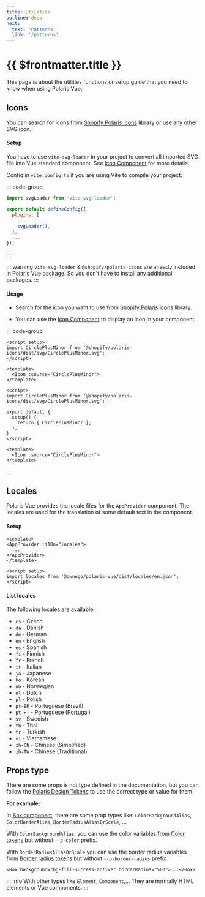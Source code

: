 ```yaml
---
title: Utilities
outline: deep
next:
  text: 'Patterns'
  link: '/patterns'
---
```


# {{ $frontmatter.title }}

This page is about the utilities functions or setup guide that you need to know when using Polaris Vue.

## Icons

You can search for icons from [Shopify Polaris icons](https://polaris.shopify.com/icons) library or use any other SVG icon.

#### Setup

You have to use `vite-svg-loader` in your project to convert all imported SVG file into Vue standard component. See [Icon Component](/components/Icon) for more details.

Config in `vite.config.ts` if you are using Vite to compile your project:

::: code-group
```js [vite.config.ts]
import svgLoader from 'vite-svg-loader';

export default defineConfig({
  plugins: [
    ...
    svgLoader(),
  ],
  ...
});
```
:::

::: warning
`vite-svg-loader` & `@shopify/polaris-icons` are already included in Polaris Vue package.
So you don't have to install any additional packages.
:::

#### Usage

- Search for the icon you want to use from [Shopify Polaris icons](https://polaris.shopify.com/icons) library.

- You can use the [Icon Component](/components/Icon) to display an icon in your component.

::: code-group
```vue [Composition API]
<script setup>
import CirclePlusMinor from '@shopify/polaris-icons/dist/svg/CirclePlusMinor.svg';
</script>

<template>
  <Icon :source="CirclePlusMinor">
</template>
```
```vue [Options API]
<script>
import CirclePlusMinor from '@shopify/polaris-icons/dist/svg/CirclePlusMinor.svg';

export default {
  setup() {
    return { CirclePlusMinor };
  },
}
</script>

<template>
  <Icon :source="CirclePlusMinor">
</template>
```
:::

## Locales

Polaris Vue provides the locale files for the `AppProvider` component. The locales are used for the translation of some default text in the component.

#### Setup

```vue [Layout.vue]
<template>
<AppProvider :i18n="locales">
  ...
</AppProvider>
</template>

<script setup>
import locales from '@ownego/polaris-vue/dist/locales/en.json';
</script>
```

#### List locales

The following locales are available:

- `cs` - Czech
- `da` - Danish
- `de` - German
- `en` - English
- `es` - Spanish
- `fi` - Finnish
- `fr` - French
- `it` - Italian
- `ja` - Japanese
- `ko` - Korean
- `nb` - Norwegian
- `nl` - Dutch
- `pl` - Polish
- `pt-BR` - Portuguese (Brazil)
- `pt-PT` - Portuguese (Portugal)
- `sv` - Swedish
- `th` - Thai
- `tr` - Turkish
- `vi` - Vietnamese
- `zh-CN` - Chinese (Simplified)
- `zh-TW` - Chinese (Traditional)

## Props type

There are some props is not type defined in the documentation, but you can follow the [Polaris Design Tokens](https://polaris.shopify.com/tokens) to use the correct type or value for them.

**For example:**

In [Box component](/components/Box), there are some prop types like: `ColorBackgroundAlias`, `ColorBorderAlias`, `BorderRadiusAliasOrScale`, ...

With `ColorBackgroundAlias`, you can use the color variables from [Color tokens](https://polaris.shopify.com/tokens/color) but without `--p-color` prefix.

With `BorderRadiusAliasOrScale` you can use the border radius variables from [Border radius tokens](https://polaris.shopify.com/tokens/border) but without `--p-border-radius` prefix.

```vue
<Box background="bg-fill-success-active" borderRadius="500">...</Box>
```

::: info
With other types like `Element`, `Component`,... They are normally HTML elements or Vue components.
:::
